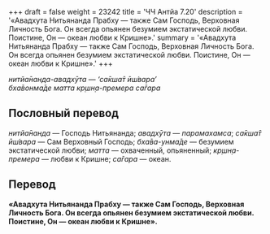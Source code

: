 +++
draft = false
weight = 23242
title = 'ЧЧ Антйа 7.20'
description = '«Авадхута Нитьянанда Прабху — также Сам Господь, Верховная Личность Бога. Он всегда опьянен безумием экстатической любви. Поистине, Он — океан любви к Кришне».'
summary = '«Авадхута Нитьянанда Прабху — также Сам Господь, Верховная Личность Бога. Он всегда опьянен безумием экстатической любви. Поистине, Он — океан любви к Кришне».'
+++

_нитйа̄нанда-авадхӯта — ‘са̄кша̄т ӣш́вара’  
бха̄вонма̄де матта кр̣шн̣а-премера са̄гара_

## Пословный перевод

_нитйа̄нанда_ — Господь Нитьянанда; _авадхӯта_ — _парамахамса_; _са̄кша̄т_ _ӣш́вара_ — Сам Верховный Господь; _бха̄ва_\-_унма̄де_ — безумием экстатической любви; _матта_ — охваченный, опьяненный; _кр̣шн̣а_\-_премера_ — любви к Кришне; _са̄гара_ — океан.

## Перевод

**«Авадхута Нитьянанда Прабху — также Сам Господь, Верховная Личность Бога. Он всегда опьянен безумием экстатической любви. Поистине, Он — океан любви к Кришне».**
